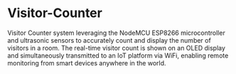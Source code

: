 # Visitor-Counter
Visitor Counter system leveraging the NodeMCU ESP8266 microcontroller and ultrasonic sensors to accurately count and display the number of visitors in a room. The real-time visitor count is shown on an OLED display and simultaneously transmitted to an IoT platform via WiFi, enabling remote monitoring from smart devices anywhere in the world.
